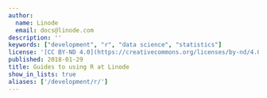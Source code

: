 ```yaml
---
author:
  name: Linode
  email: docs@linode.com
description: ''
keywords: ["development", "r", "data science", "statistics"]
license: '[CC BY-ND 4.0](https://creativecommons.org/licenses/by-nd/4.0)'
published: 2018-01-29
title: Guides to using R at Linode
show_in_lists: true
aliases: ['/development/r/']
---
```


